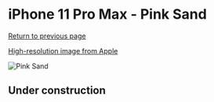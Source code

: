 # iPhone 11 Pro Max - Pink Sand

[Return to previous page](/iphone_11)

[High-resolution image from Apple](https://store.storeimages.cdn-apple.com/8756/as-images.apple.com/is/MWVR2?wid=4500&hei=4500&fmt=png)

<div style="width: 500px"><img src="/almost_uncompressed/MWVR2.webp" alt="Pink Sand"></div>

## Under construction
